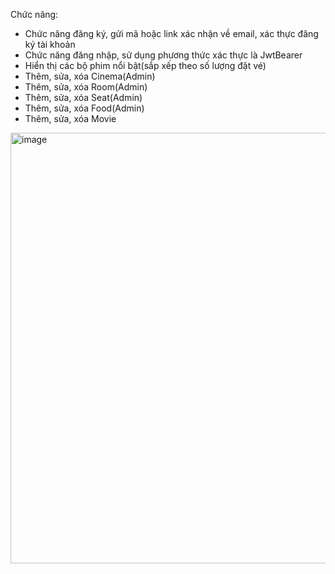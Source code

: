 Chức năng: 
- Chức năng đăng ký, gửi mã hoặc link xác nhận về email, xác thực đăng ký tài khoản
- Chức năng đăng nhập, sử dụng phương thức xác thực là JwtBearer
- Hiển thị các bộ phim nổi bật(sắp xếp theo số lượng đặt vé)
- Thêm, sửa, xóa Cinema(Admin)
- Thêm, sửa, xóa Room(Admin)
- Thêm, sửa, xóa Seat(Admin)
- Thêm, sửa, xóa Food(Admin)
- Thêm, sửa, xóa Movie
<img width="689" alt="image" src="https://github.com/user-attachments/assets/f47cc3c7-4e39-4839-bc28-d747f8c145e9">
